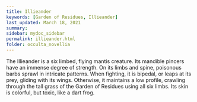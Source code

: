 ```yaml
---
title: Illieander
keywords: [Garden of Residues, Illieander]
last_updated: March 18, 2021
summary: 
sidebar: mydoc_sidebar
permalink: illieander.html
folder: occulta_novellia
---
```


The Illieander is a six limbed, flying mantis creature. Its mandible pincers have an immense degree of strength. On its limbs and spine, poisonous barbs sprawl in intricate patterns. When fighting, it is bipedal, or leaps at its prey, gliding with its wings. Otherwise, it maintains a low profile, crawling through the tall grass of the Garden of Residues using all six limbs. Its skin is colorful, but toxic, like a dart frog.
